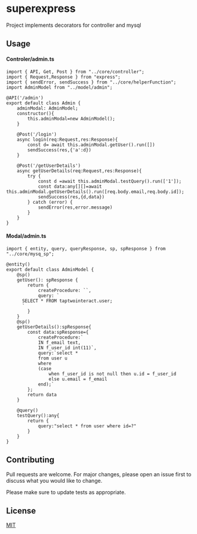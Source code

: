 # superexpress
Project implements decorators for controller and mysql 

## Usage
#### Controler/admin.ts
```
import { API, Get, Post } from "../core/controller";
import { Request,Response } from "express";
import { sendError, sendSuccess } from "../core/helperFunction";
import AdminModel from "../model/admin";

@API('/admin')
export default class Admin {
    adminModal: AdminModel;
    constructor(){
        this.adminModal=new AdminModel();
    }
    
    @Post('/login')
    async login(req:Request,res:Response){
        const d= await this.adminModal.getUser().run([])
        sendSuccess(res,{'a':d})
    }

    @Post('/getUserDetails')
    async getUserDetails(req:Request,res:Response){
        try {
            const d =await this.adminModal.testQuery().run(['1']);
            const data:any[][]=await this.adminModal.getUserDetails().run([req.body.email,req.body.id]);
            sendSuccess(res,{d,data})
        } catch (error) {
            sendError(res,error.message)
        }
    }
}
```

#### Modal/admin.ts
```
import { entity, query, queryResponse, sp, spResponse } from "../core/mysq_sp";

@entity()
export default class AdminModel {
    @sp()
    getUser(): spResponse {
        return {
            createProcedure: ``,
            query: `
      SELECT * FROM taptwointeract.user;
      `
        }
    }
    @sp()
    getUserDetails():spResponse{
        const data:spResponse={
            createProcedure:`
            IN f_email text,
            IN f_user_id int(11)`,
            query:`select *
            from user u
            where 
            (case 
                when f_user_id is not null then u.id = f_user_id
                else u.email = f_email
            end);`
        };
        return data
    }

    @query()
    testQuery():any{
        return {
            query:"select * from user where id=?"
        }
    }
}
```

## Contributing
Pull requests are welcome. For major changes, please open an issue first to discuss what you would like to change.

Please make sure to update tests as appropriate.

## License
[MIT](https://choosealicense.com/licenses/mit/)

